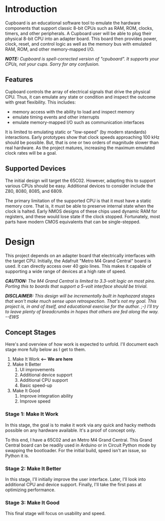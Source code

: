 # Introduction

Cupboard is an educational software tool to emulate the hardware components that support classic 8-bit CPUs such as RAM, ROM, clocks, timers, and other peripherals. A Cupboard user will be able to plug their physical 8-bit CPU into an adapter board. This board then provides power, clock, reset, and control logic as well as the memory bus with emulated RAM, ROM, and other memory-mapped I/O.

___NOTE:___  _Cupboard is spell-corrected version of "cpuboard". It supports your CPUs, not your cups. Sorry for any confusion._

## Features

Cupboard controls the array of electrical signals that drive the physical CPU. Thus, it can emulate any state or condition and inspect the outcome with great flexibility. This includes:
  * memory access with the ability to load and inspect memory
  * emulate timing events and other interrupts
  * emulate memory-mapped I/O such as communication interfaces

It is limited to emulating static or "low-speed" (by modern standards) interactions. Early prototypes show that clock speeds approaching 100 kHz should be possible. But, that is one or two orders of magnitude slower than real hardware. As the project matures, increasing the maximum emulated clock rates will be a goal.

## Supported Devices

The initial design will target the 65C02. However, adapting this to support various CPUs should be easy. Additional devices to consider include the Z80, 8080, 8085, and 6809.

The primary limitation of the supported CPU is that it must have a static memory core. That is, it must be able to preserve internal state when the clock is halted. Early NMOS designs of these chips used dynamic RAM for registers, and these would lose state if the clock stopped. Fortunately, most parts have modern CMOS equivalents that can be single-stepped.

# Design

This project depends on an adapter board that electrically interfaces with the target CPU. Initially, the Adafruit "Metro M4 Grand Central" board is used. It can directly access over 40 gpio lines. This makes it capable of supporting a wide range of devices at a high rate of speed.

___CAUTION:___  _The M4 Grand Central is limited to 3.3-volt logic on most pins. Porting this to boards that support a 5-volt interface should be trivial._

___DISCLAIMER:___  _This design will be incrementally built in haphazard stages that won't make much sense upon retrospection. That's not my goal. This project is, in and of itself, and educational exercise for the author.  ;-)  I'll try to leave plenty of breadcrumbs in hopes that others are fed along the way. --EWS_

## Concept Stages

Here's and overview of how work is expected to unfold.  I'll document each stage more fully below as I get to them.
  1. Make It Work  __<-- We are here__
  1. Make It Better
     1. UI improvements
     1. Additional device support
     1. Additional CPU support
     1. Basic speed-up
  1. Make It Good
     1. Improve integration ability
     1. Improve speed

### Stage 1: Make It Work

In this stage, the goal is to make it work via any quick and hacky methods possible on any hardware available. It's a proof of concept only.

To this end, I have a 65C02 and an Metro M4 Grand Central. This Grand Central board can be readily used in Arduino or in Circuit Python mode by swapping the bootloader. For the initial build, speed isn't an issue, so Python it is.

### Stage 2: Make It Better

In this stage, I'll initially improve the user interface. Later, I'll look into additional CPU and device support. Finally, I'll take the first pass at optimizing performance.

### Stage 3: Make It Good

This final stage will focus on usability and speed.
